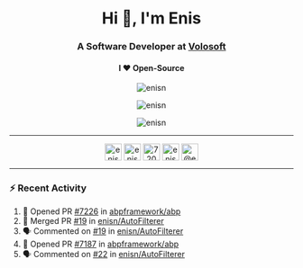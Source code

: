 <h1 align="center">Hi 👋, I'm Enis</h1>
<h3 align="center">A Software Developer at <a href="/volosoft">Volosoft</a></h3>

<h4 align="center"> I ❤ Open-Source</h4>

<p align="center"> <img src="https://komarev.com/ghpvc/?username=enisn" alt="enisn" /> </p>

<p align="center">
<img src="https://github-readme-stats.vercel.app/api/top-langs/?username=enisn&layout=compact" alt="enisn" />
</p>

<p align="center">
<img src="https://github-readme-stats.vercel.app/api?username=enisn&show_icons=true" alt="enisn" />
</p>

<hr />

<p align="center">
<a href="https://dev.to/enisn" target="blank"><img align="center" src="https://cdn.jsdelivr.net/npm/simple-icons@3.0.1/icons/dev-dot-to.svg" alt="enisn" height="30" width="30" /></a>
<a href="https://twitter.com/enisnecipoglu" target="blank"><img align="center" src="https://cdn.jsdelivr.net/npm/simple-icons@3.0.1/icons/twitter.svg" alt="enisnecipoglu" height="30" width="30" /></a>
<a href="https://stackoverflow.com/users/7200126" target="blank"><img align="center" src="https://cdn.jsdelivr.net/npm/simple-icons@3.0.1/icons/stackoverflow.svg" alt="7200126" height="30" width="30" /></a>
<a href="https://instagram.com/enisnecipoglu" target="blank"><img align="center" src="https://cdn.jsdelivr.net/npm/simple-icons@3.0.1/icons/instagram.svg" alt="enisnecipoglu" height="30" width="30" /></a>
<a href="https://medium.com/@enis.necipoglu" target="blank"><img align="center" src="https://cdn.jsdelivr.net/npm/simple-icons@3.0.1/icons/medium.svg" alt="@enis.necipoglu" height="30" width="30" /></a>
</p>

<hr />

### :zap: Recent Activity

<!--START_SECTION:activity-->
1. 💪 Opened PR [#7226](https://github.com/abpframework/abp/pull/7226) in [abpframework/abp](https://github.com/abpframework/abp)
2. 🎉 Merged PR [#19](https://github.com/enisn/AutoFilterer/pull/19) in [enisn/AutoFilterer](https://github.com/enisn/AutoFilterer)
3. 🗣 Commented on [#19](https://github.com/enisn/AutoFilterer/issues/19) in [enisn/AutoFilterer](https://github.com/enisn/AutoFilterer)
4. 💪 Opened PR [#7187](https://github.com/abpframework/abp/pull/7187) in [abpframework/abp](https://github.com/abpframework/abp)
5. 🗣 Commented on [#22](https://github.com/enisn/AutoFilterer/issues/22) in [enisn/AutoFilterer](https://github.com/enisn/AutoFilterer)
<!--END_SECTION:activity-->
